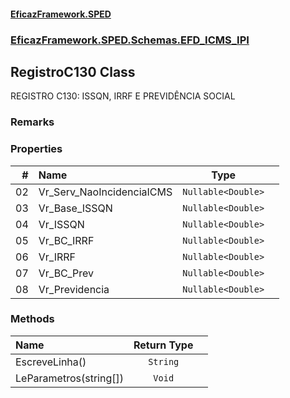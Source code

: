 #### [EficazFramework.SPED](EficazFrameworkSPED.md 'EficazFramework SPED')
### [EficazFramework.SPED.Schemas.EFD_ICMS_IPI](EficazFramework.SPED.Schemas.EFD_ICMS_IPI.md 'EficazFramework.SPED.Schemas.EFD_ICMS_IPI')

## RegistroC130 Class

REGISTRO C130: ISSQN, IRRF E PREVIDÊNCIA SOCIAL

### Remarks
### Properties

| # | Name | Type | |
| ---: | :--- | :---: | :--- |
| 02 | Vr_Serv_NaoIncidenciaICMS | `Nullable<Double>` |  |
| 03 | Vr_Base_ISSQN | `Nullable<Double>` |  |
| 04 | Vr_ISSQN | `Nullable<Double>` |  |
| 05 | Vr_BC_IRRF | `Nullable<Double>` |  |
| 06 | Vr_IRRF | `Nullable<Double>` |  |
| 07 | Vr_BC_Prev | `Nullable<Double>` |  |
| 08 | Vr_Previdencia | `Nullable<Double>` |  |
### Methods

| Name | Return Type | |
| :--- | :---: | :--- |
| EscreveLinha() | `String` |  |
| LeParametros(string[]) | `Void` |  |
